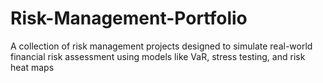 # Risk-Management-Portfolio
A collection of risk management projects designed to simulate real-world financial risk assessment using models like VaR, stress testing, and risk heat maps
